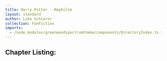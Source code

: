 ```yaml
---
title: Harry Potter - Nephilim
layout: standard
author: Luke Schierer
collection: FanFiction
imports:
  - /node_modules/greenwoodspectrumtheme/components/DirectoryIndex.ts type="module"
---
```


## Chapter Listing:


<directory-index directory="/FanFiction/Harry_Potter_-_Nephilim/"></directory-index>
